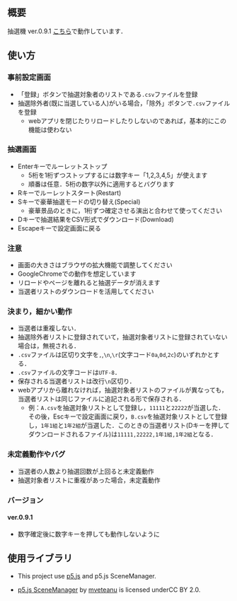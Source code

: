## 概要
抽選機 ver.0.9.1
[こちら](https://shibaken28.github.io/roulette-for-festival/)で動作しています．

## 使い方
### 事前設定画面
- 「登録」ボタンで抽選対象者のリストである`.csv`ファイルを登録
- 抽選除外者(既に当選している人)がいる場合，「除外」ボタンで`.csv`ファイルを登録
  - webアプリを閉じたりリロードしたりしないのであれば，基本的にこの機能は使わない

### 抽選画面
- Enterキーでルーレットストップ
  - 5桁を1桁ずつストップするには数字キー「1,2,3,4,5」が使えます
  - 順番は任意．5桁の数字以外に適用するとバグります
- Rキーでルーレットスタート(Restart)
- Sキーで豪華抽選モードの切り替え(Special)
  - 豪華景品のときに，1桁ずつ確定させる演出と合わせて使ってください
- Dキーで抽選結果をCSV形式でダウンロード(Download)
- Escapeキーで設定画面に戻る

### 注意
- 画面の大きさはブラウザの拡大機能で調整してください
- GoogleChromeでの動作を想定しています
- リロードやページを離れると抽選データが消えます
- 当選者リストのダウンロードを活用してください

### 決まり，細かい動作
- 当選者は重複しない．
- 抽選除外者リストに登録されていて，抽選対象者リストに登録されていない場合は，無視される．
- `.csv`ファイルは区切り文字を`,`,`\n`,`\r`(文字コード`0a`,`0d`,`2c`)のいずれかとする．
- `.csv`ファイルの文字コードは`UTF-8`．
- 保存される当選者リストは改行`\n`区切り．
- webアプリから離れなければ，抽選対象者リストのファイルが異なっても，当選者リストは同じファイルに追記される形で保存される．
  - 例：`A.csv`を抽選対象リストとして登録し，`11111`と`22222`が当選した．その後，Escキーで設定画面に戻り，`B.csv`を抽選対象リストとして登録し，`1年1組`と`1年2組`が当選した．このときの当選者リスト(Dキーを押してダウンロードされるファイル)は`11111,22222,1年1組,1年2組`となる．

### 未定義動作やバグ
- 当選者の人数より抽選回数が上回ると未定義動作
- 抽選対象者リストに重複があった場合，未定義動作

### バージョン
#### ver.0.9.1
- 数字確定後に数字キーを押しても動作しないように

## 使用ライブラリ
- This project use [p5.js](https://p5js.org/) and p5.js SceneManager.

- [p5.js SceneManager](https://github.com/mveteanu/p5.SceneManager) by [mveteanu](https://github.com/mveteanu) is licensed underCC BY 2.0.



